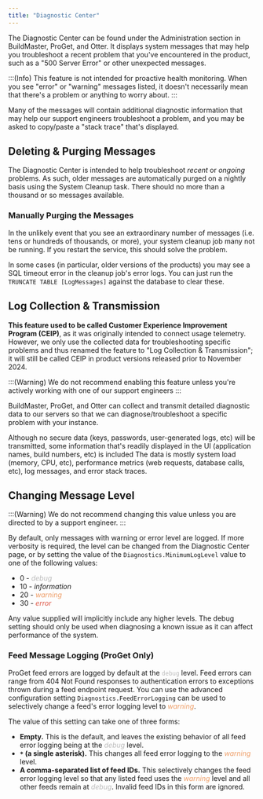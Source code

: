 ```yaml
---
title: "Diagnostic Center"
---
```


The Diagnostic Center can be found under the Administration section in BuildMaster, ProGet, and Otter. It displays system messages that may help you troubleshoot a recent problem that you've encountered in the product, such as a "500 Server Error" or other unexpected messages.

:::(Info)
This feature is not intended for proactive health monitoring. When you see "error" or "warning" messages listed, it doesn't necessarily mean that there's a problem or anything to worry about.
:::


Many of the messages will contain additional diagnostic information that may help our support engineers troubleshoot a problem, and you may be asked to copy/paste a "stack trace" that's displayed.


## Deleting & Purging Messages

The Diagnostic Center is intended to help troubleshoot *recent* or *ongoing* problems. As such, older messages are automatically purged on a nightly basis using the System Cleanup task. There should no more than a thousand or so messages available. 

### Manually Purging the Messages

In the unlikely event that you see an extraordinary number of messages (i.e. tens or hundreds of thousands, or more), your system cleanup job many not be running. If you restart the service, this should solve the problem.

In some cases (in particular, older versions of the products) you may see a SQL timeout error in the cleanup job's error logs. You can just run the `TRUNCATE TABLE [LogMessages]` against the database to clear these.


<a name="ceip"></a>

## Log Collection & Transmission

**This feature used to be called Customer Experience Improvement Program (CEIP)**, as it was originally intended to connect usage telemetry. However, we only use the collected data for troubleshooting specific problems and thus renamed the feature to "Log Collection & Transmission"; it will still be called CEIP in product versions released prior to November 2024.

:::(Warning)
We do not recommend enabling this feature unless you're actively working with one of our support engineers
:::

BuildMaster, ProGet, and Otter can collect and transmit detailed diagnostic data to our servers so that we can diagnose/troubleshoot a specific problem with your instance.


Although no secure data (keys, passwords, user-generated logs, etc) will be transmitted, some information that's readily displayed in the UI (application names, build numbers, etc) is included The data is mostly system load (memory, CPU, etc), performance metrics (web requests, database calls, etc), log messages, and error stack traces.




## Changing Message Level

:::(Warning)
We do not recommend changing this value unless you are directed to by a support engineer.
:::

By default, only messages with warning or error level are logged. If more verbosity is required, the level can be changed from the Diagnostic Center page, or by setting the value of the `Diagnostics.MinimumLogLevel` value to one of the following values:

- 0 - <span style="color: #bbb;">*debug*</span>
- 10 - *information*
- 20 - <span style="color: #ee9d66;">*warning*</span>
- 30 - <span style="color: #de5948;">*error*</span>

Any value supplied will implicitly include any higher levels. The debug setting should only be used when diagnosing a known issue as it can affect performance of the system.


### Feed Message Logging (ProGet Only)

ProGet feed errors are logged by default at the <span style="color: #bbb;">`debug`</span> level. Feed errors can range from 404 Not Found responses to authentication errors to exceptions thrown during a feed endpoint request. You can use the advanced configuration setting `Diagnostics.FeedErrorLogging` can be used to selectively change a feed's error logging level to <span style="color: #ee9d66;">*warning*</span>.

The value of this setting can take one of three forms:
- **Empty.** This is the default, and leaves the existing behavior of all feed error logging being at the <span style="color: #bbb;">*debug*</span> level.
- **`*` (a single asterisk).** This changes all feed error logging to the <span style="color: #ee9d66;">*warning*</span> level.
- **A comma-separated list of feed IDs.** This selectively changes the feed error logging level so that any listed feed uses the <span style="color: #ee9d66;">*warning*</span> level and all other feeds remain at <span style="color: #bbb;">*debug*</span>. Invalid feed IDs in this form are ignored.
